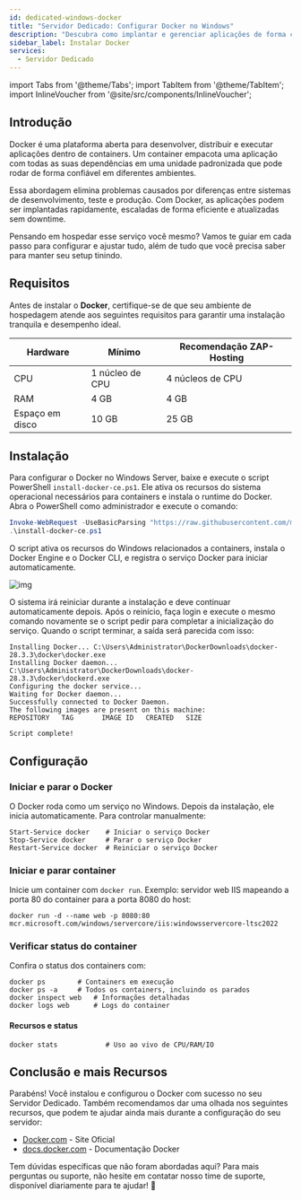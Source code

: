 ```yaml
---
id: dedicated-windows-docker
title: "Servidor Dedicado: Configurar Docker no Windows"
description: "Descubra como implantar e gerenciar aplicações de forma confiável com containers Docker para escalabilidade e atualizações eficientes → Saiba mais agora"
sidebar_label: Instalar Docker
services:
  - Servidor Dedicado
---
```


import Tabs from '@theme/Tabs';
import TabItem from '@theme/TabItem';
import InlineVoucher from '@site/src/components/InlineVoucher';

## Introdução

Docker é uma plataforma aberta para desenvolver, distribuir e executar aplicações dentro de containers. Um container empacota uma aplicação com todas as suas dependências em uma unidade padronizada que pode rodar de forma confiável em diferentes ambientes.

Essa abordagem elimina problemas causados por diferenças entre sistemas de desenvolvimento, teste e produção. Com Docker, as aplicações podem ser implantadas rapidamente, escaladas de forma eficiente e atualizadas sem downtime.

Pensando em hospedar esse serviço você mesmo? Vamos te guiar em cada passo para configurar e ajustar tudo, além de tudo que você precisa saber para manter seu setup tinindo.

<InlineVoucher />

## Requisitos

Antes de instalar o **Docker**, certifique-se de que seu ambiente de hospedagem atende aos seguintes requisitos para garantir uma instalação tranquila e desempenho ideal.

| Hardware   | Mínimo     | Recomendação ZAP-Hosting |
| ---------- | ---------- | ------------------------ |
| CPU        | 1 núcleo de CPU | 4 núcleos de CPU         |
| RAM        | 4 GB       | 4 GB                     |
| Espaço em disco | 10 GB  | 25 GB                    |

## Instalação

Para configurar o Docker no Windows Server, baixe e execute o script PowerShell `install-docker-ce.ps1`. Ele ativa os recursos do sistema operacional necessários para containers e instala o runtime do Docker. Abra o PowerShell como administrador e execute o comando:

```powershell
Invoke-WebRequest -UseBasicParsing "https://raw.githubusercontent.com/microsoft/Windows-Containers/Main/helpful_tools/Install-DockerCE/install-docker-ce.ps1" -o install-docker-ce.ps1
.\install-docker-ce.ps1
```

O script ativa os recursos do Windows relacionados a containers, instala o Docker Engine e o Docker CLI, e registra o serviço Docker para iniciar automaticamente.

![img](https://screensaver01.zap-hosting.com/index.php/s/y26fPWy63FAWJGp/download)

O sistema irá reiniciar durante a instalação e deve continuar automaticamente depois. Após o reinício, faça login e execute o mesmo comando novamente se o script pedir para completar a inicialização do serviço. Quando o script terminar, a saída será parecida com isso:

```
Installing Docker... C:\Users\Administrator\DockerDownloads\docker-28.3.3\docker\docker.exe
Installing Docker daemon... C:\Users\Administrator\DockerDownloads\docker-28.3.3\docker\dockerd.exe
Configuring the docker service...
Waiting for Docker daemon...
Successfully connected to Docker Daemon.
The following images are present on this machine:
REPOSITORY   TAG       IMAGE ID   CREATED   SIZE

Script complete!
```

## Configuração

### Iniciar e parar o Docker

O Docker roda como um serviço no Windows. Depois da instalação, ele inicia automaticamente. Para controlar manualmente:

```
Start-Service docker    # Iniciar o serviço Docker
Stop-Service docker     # Parar o serviço Docker
Restart-Service docker  # Reiniciar o serviço Docker
```

### Iniciar e parar container

Inicie um container com `docker run`. Exemplo: servidor web IIS mapeando a porta 80 do container para a porta 8080 do host:

```
docker run -d --name web -p 8080:80 mcr.microsoft.com/windows/servercore/iis:windowsservercore-ltsc2022
```

### Verificar status do container

Confira o status dos containers com:

```
docker ps        # Containers em execução
docker ps -a     # Todos os containers, incluindo os parados
docker inspect web   # Informações detalhadas
docker logs web      # Logs do container
```

#### Recursos e status

```
docker stats            # Uso ao vivo de CPU/RAM/IO
```

## Conclusão e mais Recursos

Parabéns! Você instalou e configurou o Docker com sucesso no seu Servidor Dedicado. Também recomendamos dar uma olhada nos seguintes recursos, que podem te ajudar ainda mais durante a configuração do seu servidor:

- [Docker.com](https://Docker.com/) - Site Oficial
- [docs.docker.com](https://docs.docker.com/) - Documentação Docker

Tem dúvidas específicas que não foram abordadas aqui? Para mais perguntas ou suporte, não hesite em contatar nosso time de suporte, disponível diariamente para te ajudar! 🙂